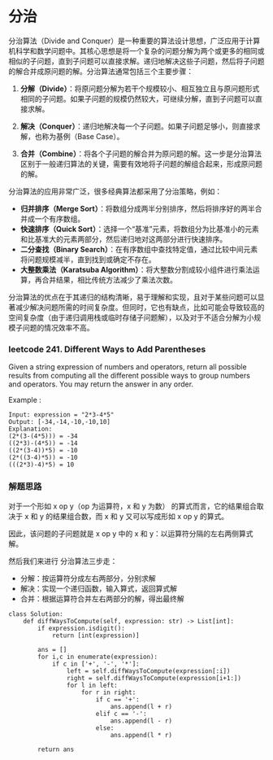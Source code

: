 # 分治
分治算法（Divide and Conquer）是一种重要的算法设计思想，广泛应用于计算机科学和数学问题中。其核心思想是将一个复杂的问题分解为两个或更多的相同或相似的子问题，直到子问题可以直接求解。递归地解决这些子问题，然后将子问题的解合并成原问题的解。分治算法通常包括三个主要步骤：

1. **分解（Divide）**：将原问题分解为若干个规模较小、相互独立且与原问题形式相同的子问题。如果子问题的规模仍然较大，可继续分解，直到子问题可以直接求解。

2. **解决（Conquer）**：递归地解决每一个子问题。如果子问题足够小，则直接求解，也称为基例（Base Case）。

3. **合并（Combine）**：将各个子问题的解合并为原问题的解。这一步是分治算法区别于一般递归算法的关键，需要有效地将子问题的解组合起来，形成原问题的解。

分治算法的应用非常广泛，很多经典算法都采用了分治策略，例如：

- **归并排序（Merge Sort）**：将数组分成两半分别排序，然后将排序好的两半合并成一个有序数组。
- **快速排序（Quick Sort）**：选择一个“基准”元素，将数组分为比基准小的元素和比基准大的元素两部分，然后递归地对这两部分进行快速排序。
- **二分查找（Binary Search）**：在有序数组中查找特定值，通过比较中间元素将问题规模减半，直到找到或确定不存在。
- **大整数乘法（Karatsuba Algorithm）**：将大整数分割成较小组件进行乘法运算，再合并结果，相比传统方法减少了乘法次数。

分治算法的优点在于其递归的结构清晰，易于理解和实现，且对于某些问题可以显著减少解决问题所需的时间复杂度。但同时，它也有缺点，比如可能会导致较高的空间复杂度（由于递归调用栈或临时存储子问题解），以及对于不适合分解为小规模子问题的情况效率不高。

### leetcode 241. Different Ways to Add Parentheses
Given a string expression of numbers and operators, 
return all possible results from computing all the different possible ways to group numbers and operators. 
You may return the answer in any order.

Example :
```
Input: expression = "2*3-4*5"
Output: [-34,-14,-10,-10,10]
Explanation:
(2*(3-(4*5))) = -34 
((2*3)-(4*5)) = -14 
((2*(3-4))*5) = -10 
(2*((3-4)*5)) = -10 
(((2*3)-4)*5) = 10
```

### 解题思路
对于一个形如 x op y（op 为运算符，x 和 y 为数） 的算式而言，它的结果组合取决于 x 和 y 的结果组合数，而 x 和 y 又可以写成形如 x op y 的算式。

因此，该问题的子问题就是 x op y 中的 x 和 y：以运算符分隔的左右两侧算式解。

然后我们来进行 分治算法三步走：
- 分解：按运算符分成左右两部分，分别求解
- 解决：实现一个递归函数，输入算式，返回算式解
- 合并：根据运算符合并左右两部分的解，得出最终解

```
class Solution:
    def diffWaysToCompute(self, expression: str) -> List[int]:
        if expression.isdigit():
            return [int(expression)]

        ans = []
        for i,c in enumerate(expression):
            if c in ['+', '-', '*']:
                left = self.diffWaysToCompute(expression[:i])
                right = self.diffWaysToCompute(expression[i+1:])
                for l in left:
                    for r in right:
                        if c == '+':
                            ans.append(l + r)
                        elif c == '-':
                            ans.append(l - r)
                        else:
                            ans.append(l * r)
        
        return ans
```